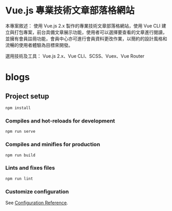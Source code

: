 # Vue.js 專業技術文章部落格網站

本專案敘述：
使用 Vue.js 2.x 製作的專業技術文章部落格網站，使用 Vue CLI 建立與打包專案，前台具備文章展示功能，使用者可以選擇要查看的文章進行閱讀，並擁有會員註冊功能，會員中心亦可進行會員資料更改作業，以簡約的設計風格和流暢的使用者體驗為目標來開發。

選用技術及工具：
Vue.js 2.x、Vue CLI、SCSS、Vuex、Vue Router

# blogs

## Project setup
```
npm install
```

### Compiles and hot-reloads for development
```
npm run serve
```

### Compiles and minifies for production
```
npm run build
```

### Lints and fixes files
```
npm run lint
```

### Customize configuration
See [Configuration Reference](https://cli.vuejs.org/config/).
